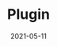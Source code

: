 ---
title: "Plugin"
linkTitle: "Plugin"
weight: 4
url_dash_board: "/docs/first/" 
date: 2021-05-11
description: >
    Admin Guide of SpaceONE
---